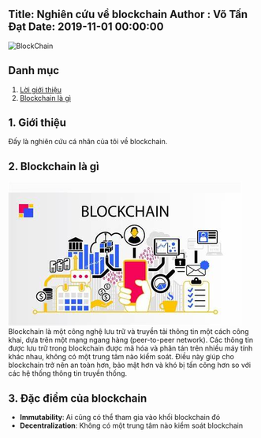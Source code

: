 Title: Nghiên cứu về blockchain
Author : Võ Tấn Đạt
Date: 2019-11-01 00:00:00
---
![BlockChain](https://th.bing.com/th/id/R.6a835ca5f57e07b433dd13428856df70?rik=yn66ayx6Q01Jzg&pid=ImgRaw&r=0)
## Danh mục
1. [ Lời giới thiệu](#1-giới-thiệu)
2. [ Blockchain là gì](#2-blockchain-là-gì)

## 1. Giới thiệu    
Đấy là nghiên cứu cá nhân của tôi về blockchain. 

## 2. Blockchain là gì
![Alt text](image.png)
Blockchain là một công nghệ lưu trữ và truyền tải thông tin một cách công khai, dựa trên một mạng ngang hàng (peer-to-peer network). Các thông tin được lưu trữ trong blockchain được mã hóa và phân tán trên nhiều máy tính khác nhau, không có một trung tâm nào kiểm soát. Điều này giúp cho blockchain trở nên an toàn hơn, bảo mật hơn và khó bị tấn công hơn so với các hệ thống thông tin truyền thống.
## 3. Đặc điểm của blockchain
- **Immutability**:  Ai cũng có thể tham gia vào khối blockchain đó
- **Decentralization**:  Không có một trung tâm nào kiểm soát blockchain



